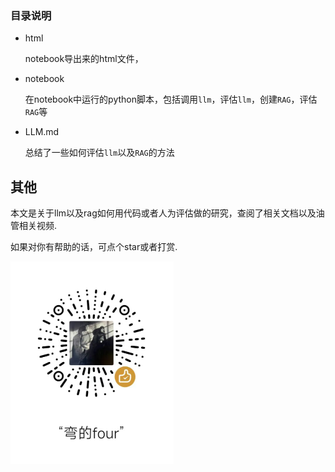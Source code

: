 ### 目录说明

- html

  notebook导出来的html文件，

- notebook

  在notebook中运行的python脚本，包括调用`llm`，评估`llm`，创建`RAG`，评估`RAG`等

- LLM.md

  总结了一些如何评估`llm`以及`RAG`的方法



## 其他

本文是关于llm以及rag如何用代码或者人为评估做的研究，查阅了相关文档以及油管相关视频. 

如果对你有帮助的话，可点个star或者打赏.

<img src="img/1.jpg" alt="2ae1b47c4989b2eac835e882d8fe46f" style="zoom: 50%;" />